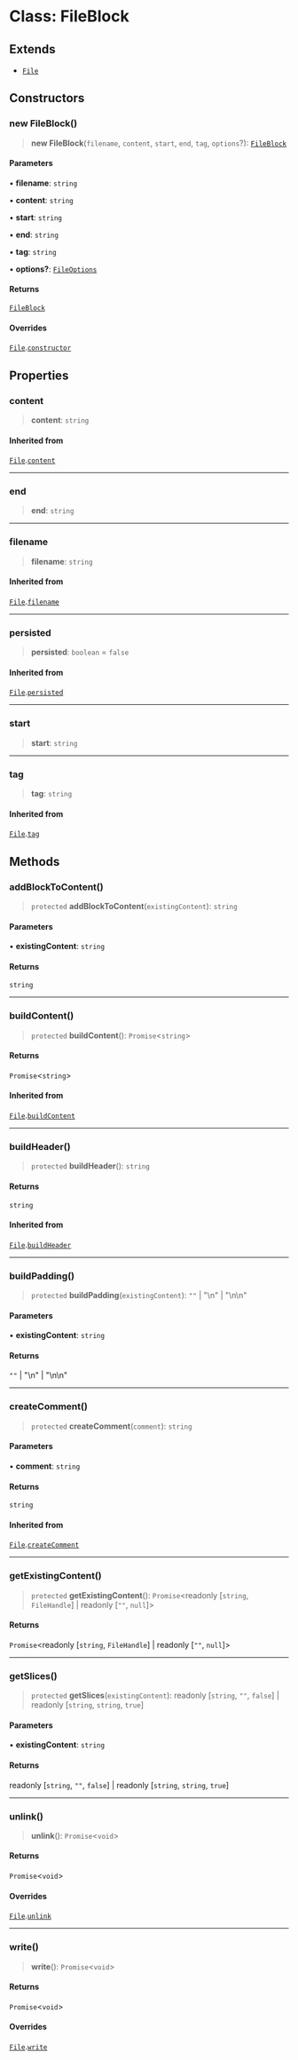# Class: FileBlock

## Extends

- [`File`](File.md)

## Constructors

### new FileBlock()

> **new FileBlock**(`filename`, `content`, `start`, `end`, `tag`, `options`?): [`FileBlock`](FileBlock.md)

#### Parameters

• **filename**: `string`

• **content**: `string`

• **start**: `string`

• **end**: `string`

• **tag**: `string`

• **options?**: [`FileOptions`](../interfaces/FileOptions.md)

#### Returns

[`FileBlock`](FileBlock.md)

#### Overrides

[`File`](File.md).[`constructor`](File.md#constructors)

## Properties

### content

> **content**: `string`

#### Inherited from

[`File`](File.md).[`content`](File.md#content)

---

### end

> **end**: `string`

---

### filename

> **filename**: `string`

#### Inherited from

[`File`](File.md).[`filename`](File.md#filename)

---

### persisted

> **persisted**: `boolean` = `false`

#### Inherited from

[`File`](File.md).[`persisted`](File.md#persisted)

---

### start

> **start**: `string`

---

### tag

> **tag**: `string`

#### Inherited from

[`File`](File.md).[`tag`](File.md#tag)

## Methods

### addBlockToContent()

> `protected` **addBlockToContent**(`existingContent`): `string`

#### Parameters

• **existingContent**: `string`

#### Returns

`string`

---

### buildContent()

> `protected` **buildContent**(): `Promise`\<`string`\>

#### Returns

`Promise`\<`string`\>

#### Inherited from

[`File`](File.md).[`buildContent`](File.md#buildcontent)

---

### buildHeader()

> `protected` **buildHeader**(): `string`

#### Returns

`string`

#### Inherited from

[`File`](File.md).[`buildHeader`](File.md#buildheader)

---

### buildPadding()

> `protected` **buildPadding**(`existingContent`): `""` \| "\n" \| "\n\n"

#### Parameters

• **existingContent**: `string`

#### Returns

`""` \| "\n" \| "\n\n"

---

### createComment()

> `protected` **createComment**(`comment`): `string`

#### Parameters

• **comment**: `string`

#### Returns

`string`

#### Inherited from

[`File`](File.md).[`createComment`](File.md#createcomment)

---

### getExistingContent()

> `protected` **getExistingContent**(): `Promise`\<readonly [`string`, `FileHandle`] \| readonly [`""`, `null`]\>

#### Returns

`Promise`\<readonly [`string`, `FileHandle`] \| readonly [`""`, `null`]\>

---

### getSlices()

> `protected` **getSlices**(`existingContent`): readonly [`string`, `""`, `false`] \| readonly [`string`, `string`, `true`]

#### Parameters

• **existingContent**: `string`

#### Returns

readonly [`string`, `""`, `false`] \| readonly [`string`, `string`, `true`]

---

### unlink()

> **unlink**(): `Promise`\<`void`\>

#### Returns

`Promise`\<`void`\>

#### Overrides

[`File`](File.md).[`unlink`](File.md#unlink)

---

### write()

> **write**(): `Promise`\<`void`\>

#### Returns

`Promise`\<`void`\>

#### Overrides

[`File`](File.md).[`write`](File.md#write)
